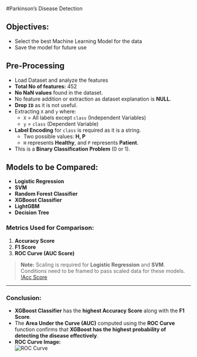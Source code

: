 #Parkinson’s Disease Detection

## Objectives:
- Select the best Machine Learning Model for the data
- Save the model for future use

## Pre-Processing
- Load Dataset and analyze the features
- **Total No of features:** 452
- **No NaN values** found in the dataset.
- No feature addition or extraction as dataset explanation is **NULL**.
- **Drop `ID`** as it is not useful.
- Extracting `X` and `y` where:
  - `X` = All labels except `class` (Independent Variables)
  - `y` = `class` (Dependent Variable)
- **Label Encoding** for `class` is required as it is a string.  
  - Two possible values: **H, P**
  - `H` represents **Healthy**, and `P` represents **Patient**.
- This is a **Binary Classification Problem** (0 or 1).

## Models to be Compared:
- **Logistic Regression**
- **SVM**
- **Random Forest Classifier**
- **XGBoost Classifier**
- **LightGBM**
- **Decision Tree**

### Metrics Used for Comparison:
1. **Accuracy Score**
2. **F1 Score**
3. **ROC Curve (AUC Score)**

> **Note:** Scaling is required for **Logistic Regression** and **SVM**.  
> Conditions need to be framed to pass scaled data for these models.
[!Acc Score](images/accuracy_scores.png)

---

### Conclusion:
- **XGBoost Classifier** has the **highest Accuracy Score** along with the **F1 Score**.
- The **Area Under the Curve (AUC)** computed using the **ROC Curve** function confirms that **XGBoost has the highest probability of detecting the disease effectively**.
- **ROC Curve Image:**  
![ROC Curve](images/roc_curve.png)

